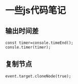 # 一些js代码笔记

## 输出时间差
```
const timer=console.timeEnd();
consle.timer(timer);
```
## 复制节点

```
event.target.cloneNode(true);
```
